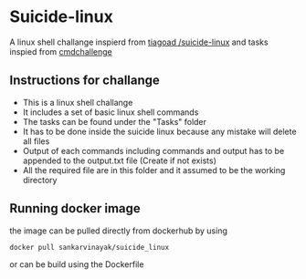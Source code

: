 # Suicide-linux
A linux shell challange inspierd from 
[tiagoad /suicide-linux](https://github.com/tiagoad/suicide-linux) 
and tasks inspied from [cmdchallenge](https://cmdchallenge.com) 

## Instructions for challange
* This is a linux shell challange
* It includes a set of basic linux shell commands 
* The tasks can be found under the "Tasks" folder
* It has to be done inside the suicide linux because any mistake will delete all files
* Output of each commands including commands and output has to be appended to the output.txt file (Create if not exists)
* All the required file are in this folder and it assumed to be the working directory

## Running docker image
the image can be pulled directly from dockerhub by using
```
docker pull sankarvinayak/suicide_linux
```
or can be build using the Dockerfile
